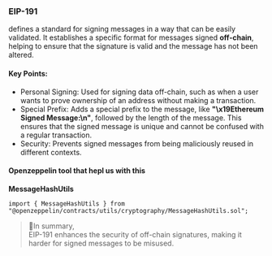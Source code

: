 ### EIP-191 
defines a standard for signing messages in a way that can be easily validated. It establishes a specific format for messages signed **off-chain**, helping to ensure that the signature is valid and the message has not been altered.

#### Key Points:
- Personal Signing: Used for signing data off-chain, such as when a user wants to prove ownership of an address without making a transaction.
- Special Prefix: Adds a special prefix to the message, like **"\x19Ethereum Signed Message:\n"**, followed by the length of the message. This ensures that the signed message is unique and cannot be confused with a regular transaction.
- Security: Prevents signed messages from being maliciously reused in different contexts.

#### Openzeppelin tool that hepl us with this
**MessageHashUtils**
```solidity 
import { MessageHashUtils } from "@openzeppelin/contracts/utils/cryptography/MessageHashUtils.sol";
```
> 📝In summary,<br> EIP-191 enhances the security of off-chain signatures, making it harder for signed messages to be misused.







